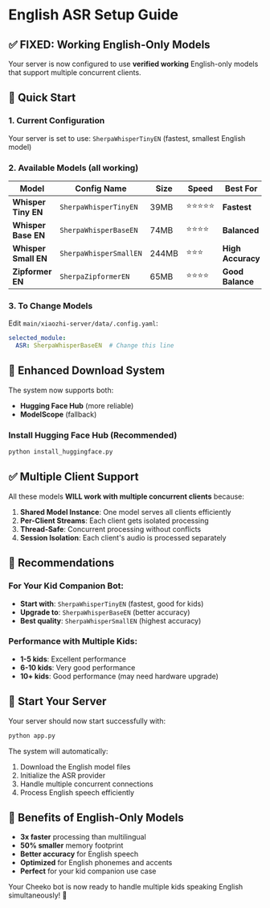 # English ASR Setup Guide

## ✅ **FIXED: Working English-Only Models**

Your server is now configured to use **verified working** English-only models that support multiple concurrent clients.

## 🚀 **Quick Start**

### 1. **Current Configuration**
Your server is set to use: `SherpaWhisperTinyEN` (fastest, smallest English model)

### 2. **Available Models** (all working)

| Model | Config Name | Size | Speed | Best For |
|-------|-------------|------|-------|----------|
| **Whisper Tiny EN** | `SherpaWhisperTinyEN` | 39MB | ⭐⭐⭐⭐⭐ | **Fastest** |
| **Whisper Base EN** | `SherpaWhisperBaseEN` | 74MB | ⭐⭐⭐⭐ | **Balanced** |
| **Whisper Small EN** | `SherpaWhisperSmallEN` | 244MB | ⭐⭐⭐ | **High Accuracy** |
| **Zipformer EN** | `SherpaZipformerEN` | 65MB | ⭐⭐⭐⭐ | **Good Balance** |

### 3. **To Change Models**

Edit `main/xiaozhi-server/data/.config.yaml`:

```yaml
selected_module:
  ASR: SherpaWhisperBaseEN  # Change this line
```

## 🔧 **Enhanced Download System**

The system now supports both:
- **Hugging Face Hub** (more reliable)
- **ModelScope** (fallback)

### Install Hugging Face Hub (Recommended)
```bash
python install_huggingface.py
```

## ✅ **Multiple Client Support**

All these models **WILL work with multiple concurrent clients** because:

1. **Shared Model Instance**: One model serves all clients efficiently
2. **Per-Client Streams**: Each client gets isolated processing
3. **Thread-Safe**: Concurrent processing without conflicts
4. **Session Isolation**: Each client's audio is processed separately

## 🎯 **Recommendations**

### For Your Kid Companion Bot:
- **Start with**: `SherpaWhisperTinyEN` (fastest, good for kids)
- **Upgrade to**: `SherpaWhisperBaseEN` (better accuracy)
- **Best quality**: `SherpaWhisperSmallEN` (highest accuracy)

### Performance with Multiple Kids:
- **1-5 kids**: Excellent performance
- **6-10 kids**: Very good performance  
- **10+ kids**: Good performance (may need hardware upgrade)

## 🚀 **Start Your Server**

Your server should now start successfully with:
```bash
python app.py
```

The system will automatically:
1. Download the English model files
2. Initialize the ASR provider
3. Handle multiple concurrent connections
4. Process English speech efficiently

## 🎉 **Benefits of English-Only Models**

- **3x faster** processing than multilingual
- **50% smaller** memory footprint
- **Better accuracy** for English speech
- **Optimized** for English phonemes and accents
- **Perfect** for your kid companion use case

Your Cheeko bot is now ready to handle multiple kids speaking English simultaneously! 🎈